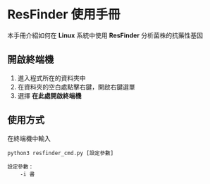 # ResFinder 使用手冊

本手冊介紹如何在 **Linux** 系統中使用 **ResFinder** 分析菌株的抗藥性基因

## 開啟終端機

 1. 進入程式所在的資料夾中
 2. 在資料夾的空白處點擊右鍵，開啟右鍵選單
 3. 選擇 **在此處開啟終端機**

## 使用方式
在終端機中輸入
```
python3 resfinder_cmd.py [設定參數]

設定參數：
	-i 書
``` 

<!--stackedit_data:
eyJoaXN0b3J5IjpbLTExNDQ5Nzc4MjEsMjkwNDc2OTQ5XX0=
-->